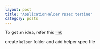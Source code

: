 ```yaml
---
layout: post
title: "ApplicationHelper rpsec testing"
category: posts
---
```


To get an idea, refer this [link](https://www.relishapp.com/rspec/rspec-rails/v/2-4/docs/helper-specs/helper-spec#helper-method-that-returns-true)

create `helper` folder and add helper spec file